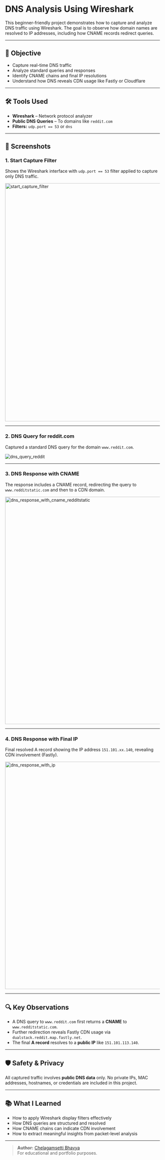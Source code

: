 # DNS Analysis Using Wireshark

This beginner-friendly project demonstrates how to capture and analyze DNS traffic using Wireshark. The goal is to observe how domain names are resolved to IP addresses, including how CNAME records redirect queries.

---

## 📌 Objective

- Capture real-time DNS traffic
- Analyze standard queries and responses
- Identify CNAME chains and final IP resolutions
- Understand how DNS reveals CDN usage like Fastly or Cloudflare

---

## 🛠️ Tools Used

- **Wireshark** – Network protocol analyzer  
- **Public DNS Queries** – To domains like `reddit.com`  
- **Filters:** `udp.port == 53` or `dns`

---

## 📸 Screenshots

### 1. Start Capture Filter
Shows the Wireshark interface with `udp.port == 53` filter applied to capture only DNS traffic.

<img width="774" alt="start_capture_filter" src="https://github.com/user-attachments/assets/7e7c7dbe-3a2f-4bd4-9bce-2a0b1ee10e79" />


---

### 2. DNS Query for reddit.com
Captured a standard DNS query for the domain `www.reddit.com`.

![dns_query_reddit](https://github.com/user-attachments/assets/d4af6a5c-6856-48c5-8ea4-42d036b1ad81)


---

### 3. DNS Response with CNAME
The response includes a CNAME record, redirecting the query to `www.redditstatic.com` and then to a CDN domain.

<img width="739" alt="dns_response_with_cname_redditstatic" src="https://github.com/user-attachments/assets/44543ded-0bf3-4105-ab89-8202f142bb73" />


---

### 4. DNS Response with Final IP
Final resolved A record showing the IP address `151.101.xx.140`, revealing CDN involvement (Fastly).

<img width="739" alt="dns_response_with_ip" src="https://github.com/user-attachments/assets/2acc7464-09eb-4367-b936-1593a9cbdcaa" />


---

## 🔍 Key Observations

- A DNS query to `www.reddit.com` first returns a **CNAME** to `www.redditstatic.com`.
- Further redirection reveals Fastly CDN usage via `dualstack.reddit.map.fastly.net`.
- The final **A record** resolves to a **public IP** like `151.101.113.140`.

---

## 🛡️ Safety & Privacy

All captured traffic involves **public DNS data** only. No private IPs, MAC addresses, hostnames, or credentials are included in this project.

---

## 📚 What I Learned

- How to apply Wireshark display filters effectively
- How DNS queries are structured and resolved
- How CNAME chains can indicate CDN involvement
- How to extract meaningful insights from packet-level analysis

---

> **Author:** [Chelagamsetti Bhavya](https://github.com/bhavya-chelagamsetti)  
> For educational and portfolio purposes.
